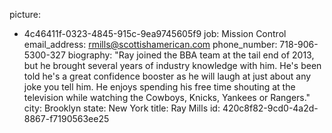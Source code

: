 picture:
  - 4c46411f-0323-4845-915c-9ea9745605f9
job: Mission Control
email_address: rmills@scottishamerican.com
phone_number: 718-906-5300-327
biography: "Ray joined the BBA team at the tail end of 2013, but he brought several years of industry knowledge with him. He's been told he's a great confidence booster as he will laugh at just about any joke you tell him. He enjoys spending his free time shouting at the television while watching the Cowboys, Knicks, Yankees or Rangers."
city: Brooklyn
state: New York
title: Ray Mills
id: 420c8f82-9cd0-4a2d-8867-f7190563ee25

